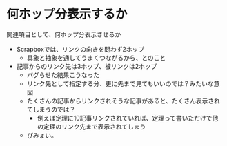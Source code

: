 # 何ホップ分表示するか

関連項目として、何ホップ分表示させるか

- Scrapboxでは、リンクの向きを問わず2ホップ
  - 具象と抽象を通してうまくつながるから、とのこと
- 記事からのリンク先は3ホップ、被リンクは2ホップ
  - バグらせた結果こうなった
  - リンク先として指定する分、更に先まで見てもいいのでは？みたいな意図
  - たくさんの記事からリンクされそうな記事があると、たくさん表示されてしまうのでは？
    - 例えば定理に10記事リンクされていれば、定理って書いただけで他の定理のリンク先まで表示されてしまう
  - びみょい。
